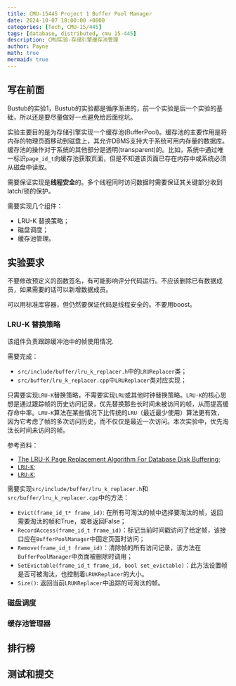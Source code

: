 ```yaml
---
title: CMU-15445 Project 1 Buffer Pool Manager
date: 2024-10-07 18:00:00 +0800
categories: [Tech, CMU-15/445]
tags: [database, distributed, cmu 15-445]
description: CMU实验-存储引擎缓存池管理
author: Payne
math: true
mermaid: true
---
```


## 写在前面

Bustub的实验1，Bustub的实验都是循序渐进的，前一个实验是后一个实验的基础，所以还是要尽量做好一点避免给后面挖坑。

实验主要目的是为存储引擎实现一个缓存池(BufferPool)。缓存池的主要作用是将内存的物理页面移动到磁盘上，其允许DBMS支持大于系统可用内存量的数据库。缓存池的操作对于系统的其他部分是透明(transparent)的。比如，系统中通过唯一标识`page_id_t`向缓存池获取页面，但是不知道该页面已存在内存中或系统必须从磁盘中读取。

需要保证实现是**线程安全**的。多个线程同时访问数据时需要保证其关键部分收到latch/锁的保护。

需要实现几个组件：
- LRU-K 替换策略；
- 磁盘调度；
- 缓存池管理。

## 实验要求

不要修改预定义的函数签名，有可能影响评分代码运行。不应该删除已有数据成员，如果需要的话可以新增数据成员。

可以用标准库容器，但仍然要保证代码是线程安全的。不要用boost。

### LRU-K 替换策略

该组件负责跟踪缓冲池中的帧使用情况.

需要完成：
- `src/include/buffer/lru_k_replacer.h`中的`LRUReplacer`类；
- `src/buffer/lru_k_replacer.cpp`中`LRUReplacer`类对应实现；

只需要实现`LRU-K`替换策略，不需要实现`LRU`或其他时钟替换策略。`LRU-K`的核心思想是通过跟踪帧的历史访问记录，优先替换那些长时间未被访问的帧，从而提高缓存命中率。`LRU-K`算法在某些情况下比传统的`LRU`（最近最少使用）算法更有效，因为它考虑了帧的多次访问历史，而不仅仅是最近一次访问。本次实验中，优先淘汰长时间未访问的帧。

参考资料：
- [The LRU-K Page Replacement Algorithm For Database Disk Buffering](https://www.cs.cmu.edu/~christos/courses/721-resources/p297-o_neil.pdf);
- [`LRU-K`](https://yeqown.xyz/2019/08/12/LRU%E5%92%8CLRU-K/);
- [`LRU-K`](https://github.com/lidaohang/ceph_study/blob/master/LRU-K%E5%92%8C2Q%E7%BC%93%E5%AD%98%E7%AE%97%E6%B3%95%E4%BB%8B%E7%BB%8D.md);

需要实现`src/include/buffer/lru_k_replacer.h`和`src/buffer/lru_k_replacer.cpp`中的方法：
- `Evict(frame_id_t* frame_id)`: 在所有可淘汰的帧中选择要淘汰的帧，返回需要淘汰的帧和True，或者返回False；
- `RecordAccess(frame_id_t frame_id)`：标记当前时间戳访问了给定帧，该接口应在`BufferPoolManager`中固定页面时访问；
- `Remove(frame_id_t frame_id)`：清除帧的所有访问记录，该方法在`BufferPoolManager`中页面被删除时调用；
- `SetEvictable(frame_id_t frame_id, bool set_evictable)`：此方法设置帧是否可被淘汰，也控制着`LRUKReplacer`的大小。
- `Size()`: 返回当前`LRUKReplacer`中追踪的可淘汰的帧。


### 磁盘调度

### 缓存池管理器

## 排行榜

## 测试和提交